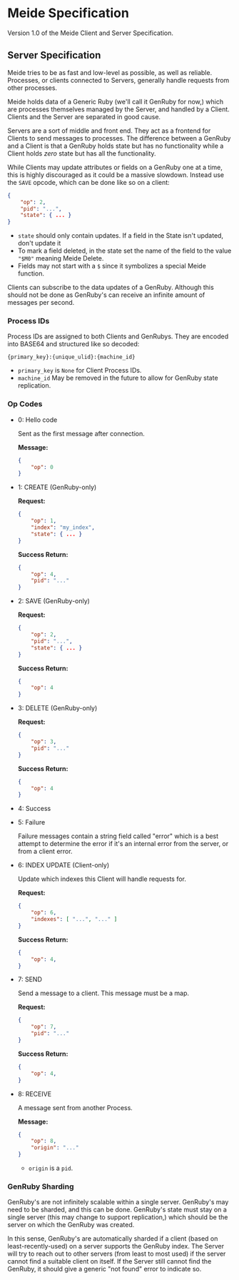 # Meide Specification

Version 1.0 of the Meide Client and Server Specification.

## Server Specification

Meide tries to be as fast and low-level as possible, as well as reliable.
Processes, or clients connected to Servers, generally handle requests from other processes.

Meide holds data of a Generic Ruby (we'll call it GenRuby for now,) which are processes themselves
managed by the Server, and handled by a Client.
Clients and the Server are separated in good cause.

Servers are a sort of middle and front end. They act as a frontend for Clients to send messages to processes. The difference between a GenRuby and a Client is that a GenRuby holds state but has no functionality while a Client holds *zero* state but has all the functionality.

While Clients may update attributes or fields on a GenRuby one at a time, this is highly discouraged
as it could be a massive slowdown. Instead use the `SAVE` opcode, which can be done like so on a client:

```json
{
    "op": 2,
    "pid": "...",
    "state": { ... }
}
```

* `state` should only contain updates. If a field in the State isn't updated,
don't update it
* To mark a field deleted, in the state set the name of the field to the value `"$M0"` meaning Meide Delete.
* Fields may not start with a `$` since it symbolizes a special Meide function.

Clients can subscribe to the data updates of a GenRuby. Although this should not be done
as GenRuby's can receive an infinite amount of messages per second.


### Process IDs

Process IDs are assigned to both Clients and GenRubys.
They are encoded into BASE64 and structured like so decoded:

```
{primary_key}:{unique_ulid}:{machine_id}
```

* `primary_key` is `None` for Client Process IDs.
* `machine_id` May be removed in the future to allow for GenRuby state replication.


### Op Codes

- 0: Hello code

    Sent as the first message after connection.

    **Message:**
    ```json
    {
        "op": 0
    }
    ```

- 1: CREATE (GenRuby-only)

    **Request:**
    ```json
    {
        "op": 1,
        "index": "my_index",
        "state": { ... }
    }
    ```
    **Success Return:**
    ```json
    {
        "op": 4,
        "pid": "..."
    }
    ```

- 2: SAVE (GenRuby-only)

    **Request:**
    ```json
    {
        "op": 2,
        "pid": "...",
        "state": { ... }
    }
    ```
    **Success Return:**
    ```json
    {
        "op": 4
    }
    ```

- 3: DELETE (GenRuby-only)

    **Request:**
    ```json
    {
        "op": 3,
        "pid": "..."
    }
    ```
    **Success Return:**
    ```json
    {
        "op": 4
    }
    ```

- 4: Success

- 5: Failure

    Failure messages contain a string field called "error" which is a best attempt
    to determine the error if it's an internal error from the server, or from a client
    error.

- 6: INDEX UPDATE (Client-only)

    Update which indexes this Client will handle requests for.

    **Request:**
    ```json
    {
        "op": 6,
        "indexes": [ "...", "..." ]
    }
    ```
    **Success Return:**
    ```json
    {
        "op": 4,
    }
    ```

- 7: SEND

    Send a message to a client. This message must be a map.

    **Request:**
    ```json
    {
        "op": 7,
        "pid": "..."
    }
    ```
    **Success Return:**
    ```json
    {
        "op": 4,
    }
    ```

- 8: RECEIVE

    A message sent from another Process.

    **Message:**
    ```json
    {
        "op": 8,
        "origin": "..."
    }
    ```

    * `origin` is a `pid`.


### GenRuby Sharding

GenRuby's are not infinitely scalable within a single server. GenRuby's may need to be sharded,
and this can be done. GenRuby's state must stay on a single server (this may change to support replication,) which should be the server on which the GenRuby was created.

In this sense, GenRuby's are automatically sharded if a client (based on least-recently-used) on a server supports the GenRuby index.
The Server will try to reach out to other servers (from least to most used) if the server cannot find
a suitable client on itself. If the Server still cannot find the GenRuby, it should give a generic "not found" error to indicate so.
